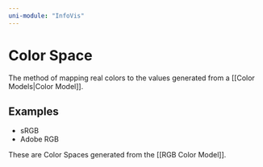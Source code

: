 ```yaml
---
uni-module: "InfoVis"
---
```


# Color Space

The method of mapping real colors to the values generated from a [[Color Models|Color Model]].

## Examples

- sRGB
- Adobe RGB

These are Color Spaces generated from the [[RGB Color Model]].
